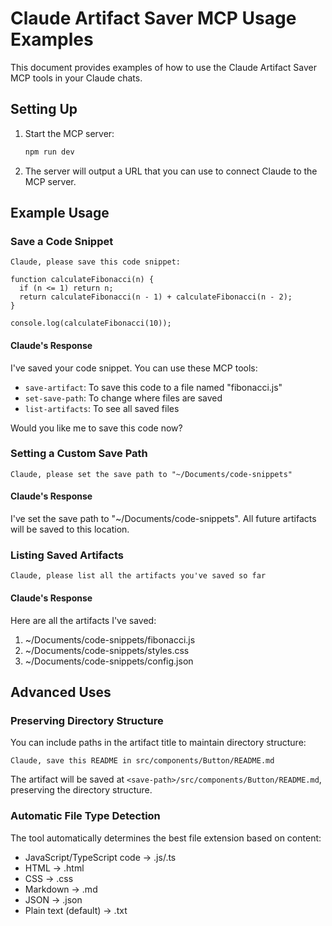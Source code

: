 # Claude Artifact Saver MCP Usage Examples

This document provides examples of how to use the Claude Artifact Saver MCP tools in your Claude chats.

## Setting Up

1. Start the MCP server:

   ```bash
   npm run dev
   ```

2. The server will output a URL that you can use to connect Claude to the MCP server.

## Example Usage

### Save a Code Snippet

```
Claude, please save this code snippet:

function calculateFibonacci(n) {
  if (n <= 1) return n;
  return calculateFibonacci(n - 1) + calculateFibonacci(n - 2);
}

console.log(calculateFibonacci(10));
```

#### Claude's Response

I've saved your code snippet. You can use these MCP tools:

- `save-artifact`: To save this code to a file named "fibonacci.js"
- `set-save-path`: To change where files are saved
- `list-artifacts`: To see all saved files

Would you like me to save this code now?

### Setting a Custom Save Path

```
Claude, please set the save path to "~/Documents/code-snippets"
```

#### Claude's Response

I've set the save path to "~/Documents/code-snippets". All future artifacts will be saved to this location.

### Listing Saved Artifacts

```
Claude, please list all the artifacts you've saved so far
```

#### Claude's Response

Here are all the artifacts I've saved:

1. ~/Documents/code-snippets/fibonacci.js
2. ~/Documents/code-snippets/styles.css
3. ~/Documents/code-snippets/config.json

## Advanced Uses

### Preserving Directory Structure

You can include paths in the artifact title to maintain directory structure:

```
Claude, save this README in src/components/Button/README.md
```

The artifact will be saved at `<save-path>/src/components/Button/README.md`, preserving the directory structure.

### Automatic File Type Detection

The tool automatically determines the best file extension based on content:

- JavaScript/TypeScript code → .js/.ts
- HTML → .html
- CSS → .css
- Markdown → .md
- JSON → .json
- Plain text (default) → .txt
